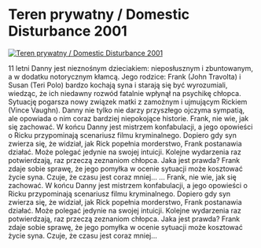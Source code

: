 Teren prywatny / Domestic Disturbance 2001 
=============
[![Teren prywatny / Domestic Disturbance 2001 ](http://vidos.pl/images/player.gif)](http://vidos.pl/teren-prywatny-domestic-disturbance-2001)

 11 letni Danny jest nieznośnym dzieciakiem: nieposłusznym i zbuntowanym, a w dodatku notorycznym kłamcą. Jego rodzice: Frank (John Travolta) i Susan (Teri Polo) bardzo kochają syna i starają się być wyrozumiali, wiedząc, że ich niedawny rozwód fatalnie wpłynął na psychikę chłopca. Sytuację pogarsza nowy związek matki z zamożnym i ujmującym Rickiem (Vince Vaughn). Danny nie tylko nie darzy przyszłego ojczyma sympatią, ale opowiada o nim coraz bardziej niepokojące historie. Frank, nie wie, jak się zachować. W końcu Danny jest mistrzem konfabulacji, a jego opowieści o Ricku przypominają scenariusz filmu kryminalnego. Dopiero gdy syn zwierza się, że widział, jak Rick popełnia morderstwo, Frank postanawia działać. Może polegać jedynie na swojej intuicji. Kolejne wydarzenia raz potwierdzają, raz przeczą zeznaniom chłopca. Jaka jest prawda? Frank zdaje sobie sprawę, że jego pomyłka w ocenie sytuacji może kosztować życie syna. Czuje, że czasu jest coraz mniej...  ... Frank, nie wie, jak się zachować. W końcu Danny jest mistrzem konfabulacji, a jego opowieści o Ricku przypominają scenariusz filmu kryminalnego. Dopiero gdy syn zwierza się, że widział, jak Rick popełnia morderstwo, Frank postanawia działać. Może polegać jedynie na swojej intuicji. Kolejne wydarzenia raz potwierdzają, raz przeczą zeznaniom chłopca. Jaka jest prawda? Frank zdaje sobie sprawę, że jego pomyłka w ocenie sytuacji może kosztować życie syna. Czuje, że czasu jest coraz mniej...
